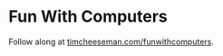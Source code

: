 # Fun With Computers

Follow along at [timcheeseman.com/funwithcomputers](http://timcheeseman.com/funwithcomputers).

